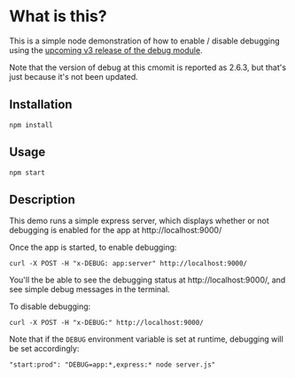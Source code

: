 # What is this?

This is a simple node demonstration of how to enable / disable debugging using the [upcoming v3 release of the debug module](https://github.com/visionmedia/debug.git#ae88bce465d556cfe441934998594dae33c58182).

Note that the version of debug at this cmomit is reported as 2.6.3, but that's just because it's not been updated.


## Installation

	npm install


## Usage

	npm start


## Description

This demo runs a simple express server, which displays whether or not debugging is enabled for the app at http://localhost:9000/

Once the app is started, to enable debugging:

	curl -X POST -H "x-DEBUG: app:server" http://localhost:9000/

You'll the be able to see the debugging status at http://localhost:9000/, and see simple debug messages in the terminal.

To disable debugging:

	curl -X POST -H "x-DEBUG:" http://localhost:9000/

Note that if the `DEBUG` environment variable is set at runtime, debugging will be set accordingly:

	"start:prod": "DEBUG=app:*,express:* node server.js"
